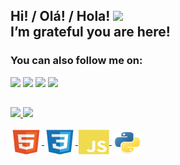 <h2 align="left">
   Hi! / Olá! / Hola! <img src="https://user-images.githubusercontent.com/42378118/110234147-e3259600-7f4e-11eb-95be-0c4047144dea.gif" width="30">
   <br>
   I’m grateful you are here!
</h2> 
   
<div style="display: inline_block">
   <h3>
      You can also follow me on:
   </h3>
   <a href="https://www.linkedin.com/in/douglas-mardegan/" target="_blank"><img src="https://img.shields.io/badge/-LinkedIn-%230077B5?style=for-the-badge&logo=linkedin&logoColor=white" target="_blank"></a>
  <a href="https://instagram.com/douglasmardegan" target="_blank"><img src="https://img.shields.io/badge/-Instagram-%23E4405F?style=for-the-badge&logo=instagram&logoColor=white" target="_blank"></a>
  <a href = "https://www.hackerrank.com/douglasmardegan"><img src="https://img.shields.io/badge/-Hackerrank-2EC866?style=for-the-badge&logo=HackerRank&logoColor=white" target="_blank"></a>
  <a href = "mailto:douglasmardegan@yahoo.com.br"><img src="https://img.shields.io/badge/-Yahoo-%23333?style=for-the-badge&logo=yahoo&logoColor=white" target="_blank"></a>
</div>

##

 <div>
  <a href="https://github.com/douglasmardegan">
  <img height="160em" src="https://github-readme-stats.vercel.app/api?username=douglasmardegan&show_icons=true&theme=dark&include_all_commits=true&count_private=true"/>
  <img height="160em" src="https://github-readme-stats.vercel.app/api/top-langs/?username=douglasmardegan&layout=compact&langs_count=7&theme=dark"/>
</div>
<div style="display: inline_block"><br>
  <img align="center" alt="HTML icon" height="40" width="50" src="https://raw.githubusercontent.com/devicons/devicon/master/icons/html5/html5-original.svg">
  <img align="center" alt="CSS icon" height="40" width="50" src="https://raw.githubusercontent.com/devicons/devicon/master/icons/css3/css3-original.svg">
  <img align="center" alt="Javascript icon" height="40" width="50" src="https://raw.githubusercontent.com/devicons/devicon/master/icons/javascript/javascript-plain.svg">
  <img align="center" alt="Python icon" height="40" width="50" src="https://raw.githubusercontent.com/devicons/devicon/master/icons/python/python-original.svg">
</div>


